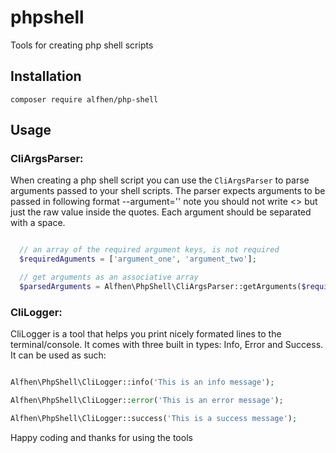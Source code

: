 # phpshell
Tools for creating php shell scripts

## Installation

```
composer require alfhen/php-shell
```

## Usage

### CliArgsParser:

When creating a php shell script you can use the ```CliArgsParser``` to parse arguments passed to your shell scripts.
The parser expects arguments to be passed in following format --argument='<value>' note you should not write <> 
but just the raw value inside the quotes.
Each argument should be separated with a space.

``` php 

  // an array of the required argument keys, is not required
  $requiredAguments = ['argument_one', 'argument_two'];

  // get arguments as an associative array
  $parsedArguments = Alfhen\PhpShell\CliArgsParser::getArguments($requiredAguments);

```
### CliLogger:
CliLogger is a tool that helps you print nicely formated lines to the terminal/console. It comes with three built in types: 
Info, Error and Success. It can be used as such:

``` php 

Alfhen\PhpShell\CliLogger::info('This is an info message');

Alfhen\PhpShell\CliLogger::error('This is an error message');

Alfhen\PhpShell\CliLogger::success('This is a success message');


```



Happy coding and thanks for using the tools
